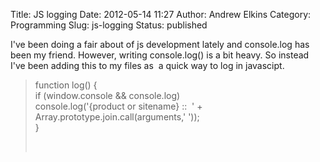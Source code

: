 Title: JS logging
Date: 2012-05-14 11:27
Author: Andrew Elkins
Category: Programming
Slug: js-logging
Status: published

I've been doing a fair about of js development lately and console.log
has been my friend. However, writing console.log() is a bit heavy. So
instead I've been adding this to my files as  a quick way to log in
javascipt.

> function log() {  
> if (window.console && console.log)  
> console.log('{product or sitename} ::  ' +
> Array.prototype.join.call(arguments,' '));  
> }
>
>  
